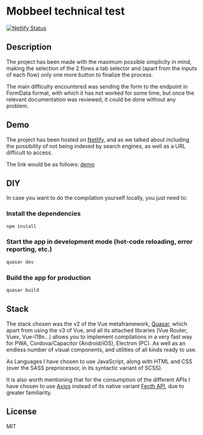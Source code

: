 # Mobbeel technical test

[![Netlify Status](https://api.netlify.com/api/v1/badges/338f59f1-ca39-436f-8390-1d0b098d6371/deploy-status)](https://app.netlify.com/sites/elegant-lewin-ac6893/deploys)

## Description

The project has been made with the maximum possible simplicity in mind, making the selection of the 2 flows a tab selector and (apart from the inputs of each flow) only one more button to finalize the process.

The main difficulty encountered was sending the form to the endpoint in FormData format, with which it has not worked for some time, but once the relevant documentation was reviewed, it could be done without any problem.

## Demo

The project has been hosted on [Netlify](https://www.netlify.com/), and as we talked about including the possibility of not being indexed by search engines, as well as a URL difficult to access.

The link would be as follows: [demo](https://elegant-lewin-ac6893.netlify.app/)

## DIY

In case you want to do the compilation yourself locally, you just need to:

### Install the dependencies

```bash
npm install
```

### Start the app in development mode (hot-code reloading, error reporting, etc.)

```bash
quasar dev
```

### Build the app for production

```bash
quasar build
```

## Stack

The stack chosen was the v2 of the Vue metaframework, [Quasar](https://quasar.dev/), which apart from using the v3 of Vue, and all its attached libraries (Vue Router, Vuex, Vue-I18n...) allows you to implement compilations in a very fast way for PWA, Cordova/Capacitor (Android/iOS), Electron (PC). As well as an endless number of visual components, and utilities of all kinds ready to use.

As Languages I have chosen to use JavaScript, along with HTML and CSS (over the SASS preprocessor, in its syntactic variant of SCSS).

It is also worth mentioning that for the consumption of the different APIs I have chosen to use [Axios](https://axios-http.com/) instead of its native variant [Fecth API](https://developer.mozilla.org/en-US/docs/Web/API/Fetch_API), due to greater familiarity.

## License

MIT
